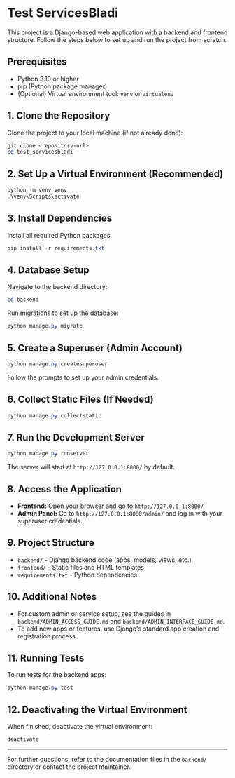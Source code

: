 # Test ServicesBladi

This project is a Django-based web application with a backend and frontend structure. Follow the steps below to set up and run the project from scratch.

## Prerequisites
- Python 3.10 or higher
- pip (Python package manager)
- (Optional) Virtual environment tool: `venv` or `virtualenv`

## 1. Clone the Repository
Clone the project to your local machine (if not already done):
```powershell
git clone <repository-url>
cd test_servicesbladi
```

## 2. Set Up a Virtual Environment (Recommended)
```powershell
python -m venv venv
.\venv\Scripts\activate
```

## 3. Install Dependencies
Install all required Python packages:
```powershell
pip install -r requirements.txt
```

## 4. Database Setup
Navigate to the backend directory:
```powershell
cd backend
```
Run migrations to set up the database:
```powershell
python manage.py migrate
```

## 5. Create a Superuser (Admin Account)
```powershell
python manage.py createsuperuser
```
Follow the prompts to set up your admin credentials.

## 6. Collect Static Files (If Needed)
```powershell
python manage.py collectstatic
```

## 7. Run the Development Server
```powershell
python manage.py runserver
```
The server will start at `http://127.0.0.1:8000/` by default.

## 8. Access the Application
- **Frontend:** Open your browser and go to `http://127.0.0.1:8000/`
- **Admin Panel:** Go to `http://127.0.0.1:8000/admin/` and log in with your superuser credentials.

## 9. Project Structure
- `backend/` - Django backend code (apps, models, views, etc.)
- `frontend/` - Static files and HTML templates
- `requirements.txt` - Python dependencies

## 10. Additional Notes
- For custom admin or service setup, see the guides in `backend/ADMIN_ACCESS_GUIDE.md` and `backend/ADMIN_INTERFACE_GUIDE.md`.
- To add new apps or features, use Django's standard app creation and registration process.

## 11. Running Tests
To run tests for the backend apps:
```powershell
python manage.py test
```

## 12. Deactivating the Virtual Environment
When finished, deactivate the virtual environment:
```powershell
deactivate
```

---
For further questions, refer to the documentation files in the `backend/` directory or contact the project maintainer.
